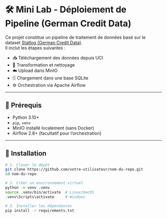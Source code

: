 # 🛠️ Mini Lab - Déploiement de Pipeline (German Credit Data)

Ce projet constitue un pipeline de traitement de données basé sur le dataset [Statlog (German Credit Data)](https://archive.ics.uci.edu/dataset/144/statlog+german+credit+data).  
Il inclut les étapes suivantes :

- 📥 Téléchargement des données depuis UCI
- 🔄 Transformation et nettoyage
- ☁️ Upload dans MinIO
- 🗄️ Chargement dans une base SQLite
- ⚙️ Orchestration via Apache Airflow

---

## 🚀 Prérequis

- Python 3.10+
- `pip`, `venv`
- MinIO installé localement (sans Docker)
- Airflow 2.8+ (facultatif pour l’orchestration)

---

## 🔧 Installation

```bash
# 1. Cloner le dépôt
git clone https://github.com/votre-utilisateur/nom-du-repo.git
cd nom-du-repo

# 2. Créer un environnement virtuel
python -m venv .venv
source .venv/bin/activate  # Linux/macOS
.venv\Scripts\activate     # Windows

# 3. Installer les dépendances
pip install -r requirements.txt

